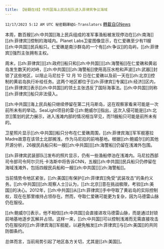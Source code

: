 ```yaml
---
title: 【秘翻在线】中共国海上民兵船队进入菲律宾争议海域
---
```

`12/17/2023 5:12 AM UTC 秘密翻譯組G-Translators` [轉載自GNews](https://gnews.org/articles/2119394)

         

本周，数百艘[[zh:中共国]]海上民兵组成的准军事渔船被发现停泊在[[zh:南海]][[zh:菲律宾]]控制的海域内。Planet Labs卫星图像显示，在仁爱礁至少有11艘[[zh:中共国]]民兵船只。仁爱礁是南沙群岛的一个有[[zh:争议]]的岛屿，[[zh:菲律宾]]强烈主张拥有主权。

周末，[[zh:菲律宾]][[zh:政府]]船只和[[zh:中共国]][[zh:海警船]]在仁爱礁和黄岩岛发生数天的对峙，[[zh:中共国]][[zh:海警船]]使用高压水枪和声波[[zh:武器]]封锁了这些地区，以阻止马尼拉于 12 月 10 日在仁爱礁以及前一天在[[zh:北京]]控制的黄岩岛执行补给任务。这两个地区都位于[[zh:菲律宾]]专属[[zh:经济]]区内，[[zh:菲律宾]]表示[[zh:中共国]]的领土主张违反了国际海事法。[[zh:中共国]]则称[[zh:菲律宾]]船只非法侵入。

[[zh:中共国]]海上民兵船只继续停留在第二托马斯岛，这在观察家看来可能是一次前所未有的举动。SeaLight项目的雷·[[zh:鲍威尔]]指出，这次入侵可能是[[zh:北京]]策划的武力展示，进入浅滩内部的情况相当罕见，而11艘船只可能是前所未有的。

卫星照片显示[[zh:中共国]]船只分布在仁爱礁周围，[[zh:菲律宾海]]军军舰塞拉Madre故意在该领土北部搁浅，作为马尼拉的前哨基地。根据[[zh:鲍威尔]]的其他开源分析，26艘民兵船只和一艘[[zh:中共国]][[zh:海警船]]仍留在浅滩外包围。

[[zh:菲律宾武装部队]]发布的照片显示，仍有一些渔船停泊在浅滩内。马尼拉西部司令部司令阿尔贝托·卡洛斯中将告诉CNN，五艘[[zh:中共国]]民兵船只仍停留在海域浅滩外，包括四艘民兵船和一艘[[zh:中共国]][[zh:海警船]]。

当前情势令地区紧张，[[zh:美国]]有保护[[zh:菲律宾]]免受“武装攻击”的条约义务。[[zh:中共国]][[zh:观察人士]]认为，[[zh:北京]]意在挑战极限，考验[[zh:美国]]的决心。2012年，[[zh:中共国]]从[[zh:菲律宾]]手中夺取了黄岩岛的实际控制权，现在在那里维持占领存在。然而，夺取仁爱礁可能更为复杂，因为马德雷山脉仍在服役。

[[zh:鲍威尔]]表示，他不相信[[zh:中共国]]会直接进攻马德雷山脉，而是通过封锁前哨基地逐步瓦解并占领。这样一来，[[zh:中共国]]可以控制浅滩而无需直接攻击仍在服役的[[zh:菲律宾海]]军舰艇，以避免触发[[zh:菲律宾]]与[[zh:美国]]的共同防御条约。

总体而言，当前局势引起了地区各方关切，尤其是[[zh:美国]]。
